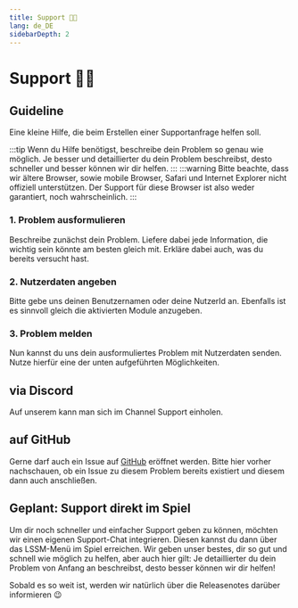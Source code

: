 ```yaml
---
title: Support 👨‍💻
lang: de_DE
sidebarDepth: 2
---
```


# Support 👨‍💻

## Guideline
Eine kleine Hilfe, die beim Erstellen einer Supportanfrage helfen soll.

:::tip
Wenn du Hilfe benötigst, beschreibe dein Problem so genau wie möglich. Je besser und detaillierter du dein Problem beschreibst, desto schneller und besser können wir dir helfen.
:::
:::warning
Bitte beachte, dass wir ältere Browser, sowie mobile Browser, Safari und Internet Explorer nicht offiziell unterstützen. Der Support für diese Browser ist also weder garantiert, noch wahrscheinlich.
:::

### 1. Problem ausformulieren
Beschreibe zunächst dein Problem. Liefere dabei jede Information, die wichtig sein könnte am besten gleich mit. Erkläre dabei auch, was du bereits versucht hast.

### 2. Nutzerdaten angeben
Bitte gebe uns deinen Benutzernamen oder deine NutzerId an. Ebenfalls ist es sinnvoll gleich die aktivierten Module anzugeben.

### 3. Problem melden
Nun kannst du uns dein ausformuliertes Problem mit Nutzerdaten senden. Nutze hierfür eine der unten aufgeführten Möglichkeiten.

## via Discord
Auf unserem <discord/> kann man sich im Channel <discord-channel channel="lssm-help"/> Support einholen.

## auf GitHub
Gerne darf auch ein Issue auf [GitHub][github.issues] eröffnet werden. Bitte hier vorher nachschauen, ob ein Issue zu diesem Problem bereits existiert und diesem dann auch anschließen.

## Geplant: Support direkt im Spiel
Um dir noch schneller und einfacher Support geben zu können, möchten wir einen eigenen Support-Chat integrieren. Diesen kannst du dann über das LSSM-Menü im Spiel erreichen. Wir geben unser bestes, dir so gut und schnell wie möglich zu helfen, aber auch hier gilt: Je detaillierter du dein Problem von Anfang an beschreibst, desto besser können wir dir helfen!

Sobald es so weit ist, werden wir natürlich über die Releasenotes darüber informieren :wink:

<!-- ==START_FOOTER== Do NOT edit anything below this line! Any edits will be removed as content is auto generated! -->
[lssm.status]: https://status.lss-manager.de/
[lssm.discord]: https://discord.gg/RcTNjpB
[lssm.userscript]: https://v4.lss-manager.de/lssm-v4.user.js
[lssm.donations]: https://donate.lss-manager.de/
[docs]: https://docs.lss-manager.de/
[docs.home]: /de_DE/
[docs.apps]: /de_DE/apps.md
[docs.appstore]: /de_DE/appstore.md
[docs.bugs]: /de_DE/bugs.md
[docs.error_report]: /de_DE/error_report.md
[docs.faq]: /de_DE/faq.md
[docs.metadata]: /de_DE/metadata.md
[docs.other]: /de_DE/other.md
[docs.settings]: /de_DE/settings.md
[docs.suggestions]: /de_DE/suggestions.md
[docs.support]: /de_DE/support.md
[games.self]: https://leitstellenspiel.de
[tampermonkey]: https://tampermonkey.net/
[github]: https://github.com/LSS-Manager/LSSM-V.4
[github.issues]: https://github.com/LSS-Manager/LSSM-V.4/issues
[github.issues.open]: https://github.com/LSS-Manager/LSSM-V.4/issues?q=is%3Aissue+is%3Aopen+label%3Abug
